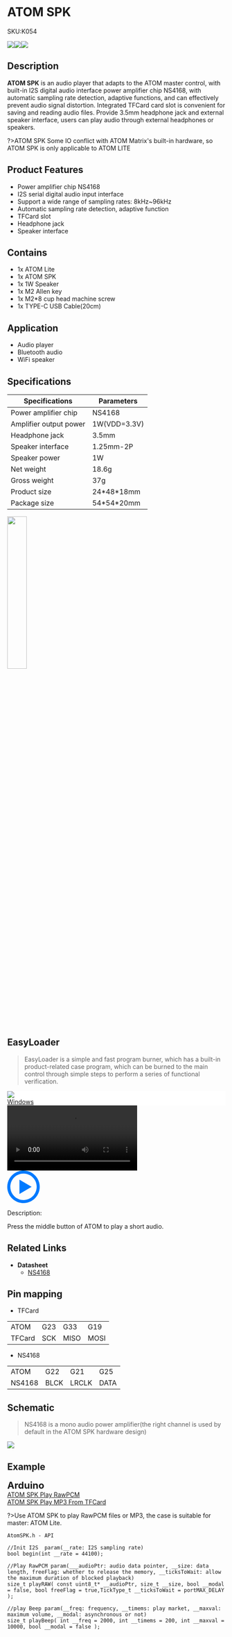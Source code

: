 # ATOM SPK

<el-tag effect="plain">SKU:K054</el-talg>

<div class="product_pic"><img src="assets/img/product_pics/atom_base/atom_spk/atom_spk_01.webp"><img src="assets/img/product_pics/atom_base/atom_spk/atom_spk_02.webp"><img src="assets/img/product_pics/atom_base/atom_spk/atom_spk_03.webp"></div>

## Description

**ATOM SPK** is an audio player that adapts to the ATOM master control, with built-in I2S digital audio interface power amplifier chip NS4168, with automatic sampling rate detection, adaptive functions, and can effectively prevent audio signal distortion. Integrated TFCard card slot is convenient for saving and reading audio files. Provide 3.5mm headphone jack and external speaker interface, users can play audio through external headphones or speakers.

?>ATOM SPK Some IO conflict with ATOM Matrix's built-in hardware, so ATOM SPK is only applicable to ATOM LITE

## Product Features

- Power amplifier chip NS4168
- I2S serial digital audio input interface
- Support a wide range of sampling rates: 8kHz~96kHz
- Automatic sampling rate detection, adaptive function
- TFCard slot
- Headphone jack
- Speaker interface

## Contains

- 1x ATOM Lite
- 1x ATOM SPK
- 1x 1W Speaker
- 1x M2 Allen key
- 1x M2*8 cup head machine screw
- 1x TYPE-C USB Cable(20cm)

## Application

- Audio player
-  Bluetooth audio
- WiFi speaker

## Specifications

<table class="table-1">
    <thead>
    <tr>
        <th>Specifications</th>
        <th>Parameters</th>
    </tr>
    </thead>
    <tbody>
        <tr>
            <td>Power amplifier chip</td>
            <td>NS4168</td>
        </tr>
        <tr>
            <td>Amplifier output power</td>
            <td>1W(VDD=3.3V)</td>
        </tr>
        <tr>
            <td>Headphone jack</td>
            <td>3.5mm</td>
        </tr>
        <tr>
            <td>Speaker interface</td>
            <td>1.25mm-2P</td>
        </tr>
        <tr>
            <td>Speaker power</td>
            <td>1W</td>
        </tr>
        <tr>
            <td>Net weight</td>
            <td>18.6g</td>
        </tr>
        <tr>
            <td>Gross weight</td>
            <td>37g</td>
        </tr>
        <tr>
            <td>Product size</td>
            <td>24*48*18mm</td>
        </tr>
        <tr>
            <td>Package size</td>
            <td>54*54*20mm</td>
        </tr>
     </tbody>
</table>

<img src="assets/img/product_pics/atom_base/atom_spk/atom_spk_04.webp" width="30%">

## EasyLoader

>EasyLoader is a simple and fast program burner, which has a built-in product-related case program, which can be burned to the main control through simple steps to perform a series of functional verification.

<div class="easyloader-box">
    <div style="background-color:white;">
        <div><img src="https://m5stack.oss-cn-shenzhen.aliyuncs.com/image/easyloader_intro.webp"></div>
        <div class="easyloader-btn">
            <a href="https://m5stack.oss-cn-shenzhen.aliyuncs.com/EasyLoader/Windows/ATOM_BASE/EasyLoader_Atom_SPK.exe">Windows</a>
        </div>
    </div>
    <div>
        <video id="example_video" controls>
            <source src="https://m5stack.oss-cn-shenzhen.aliyuncs.com/video/Product_example_video/AtomBase/ATOM_SPK_VIDEO.mp4" type="video/mp4">
        </video>
        <div class="easyloader-mask">
        <a>
            <svg id="play-btn" t="1583228776634" class="icon" viewBox="0 0 1024 1024" version="1.1" xmlns="http://www.w3.org/2000/svg" p-id="4152" width="75" height="75"><path d="M512 0C229.216 0 0 229.216 0 512s229.216 512 512 512 512-229.216 512-512S794.784 0 512 0z m0 928C282.24 928 96 741.76 96 512S282.24 96 512 96s416 186.24 416 416-186.24 416-416 416zM384 288l384 224-384 224z" p-id="4153" fill="#007aff"></path></svg></a>
            <p>Description:</p>
            <p>Press the middle button of ATOM to play a short audio.</p>
        </div>
    </div>
</div>


## Related Links

- **Datasheet**
    - [NS4168](https://m5stack.oss-cn-shenzhen.aliyuncs.com/resource/docs/datasheet/core/NS4168_CN_datasheet.pdf)

## Pin mapping

- TFCard

<table>
 <tr><td>ATOM</td><td>G23</td><td>G33</td><td>G19</td></tr>
 <tr><td>TFCard</td><td>SCK</td><td>MISO</td><td>MOSI</td></tr>
</table>

- NS4168

<table>
 <tr><td>ATOM</td><td>G22</td><td>G21</td><td>G25</td></tr>
 <tr><td>NS4168</td><td>BLCK</td><td>LRCLK</td><td>DATA</td></tr>
</table>


## Schematic

>NS4168 is a mono audio power amplifier(the right channel is used by default in the ATOM SPK hardware design)

<img src="assets/img/product_pics/atom_base/atom_spk/atom_spk_sch.webp">

## Example

<el-card class="box-card" style="margin-bottom:20px">
   <div slot="header" class="clearfix">
   <span style="font-size: 22px; font-weight: bold;">Arduino</span>
   <i class="el-icon-s-management" style="float: right;"></i>
   </div>
   <div class="box-card-item">
   <a href='https://github.com/m5stack/M5Atom/tree/master/examples/ATOM_BASE/ATOM_SPK/PlayRawPCM'><el-tag>ATOM SPK Play RawPCM</el-tag></a>
   </div>
   <div class="box-card-item">
   <a href='https://github.com/m5stack/M5Atom/tree/master/examples/ATOM_BASE/ATOM_SPK/PlayMP3FromSD'><el-tag>ATOM SPK Play MP3 From TFCard</el-tag></a>
   </div>
</el-card>

?>Use ATOM SPK to play RawPCM files or MP3, the case is suitable for master: ATOM Lite.

```clike
AtomSPK.h - API

//Init I2S  param(__rate: I2S sampling rate)
bool begin(int __rate = 44100);

//Play RawPCM param(___audioPtr: audio data pointer, __size: data length, freeFlag: whether to release the memory, __ticksToWait: allow the maximum duration of blocked playback)
size_t playRAW( const uint8_t* __audioPtr, size_t __size, bool __modal = false, bool freeFlag = true,TickType_t __ticksToWait = portMAX_DELAY );

//play Beep param(__freq: frequency, __timems: play market, __maxval: maximum volume, __modal: asynchronous or not)
size_t playBeep( int __freq = 2000, int __timems = 200, int __maxval = 10000, bool __modal = false );

```

<script>

   var purchase_link = 'https://m5stack.com/products/atom-speaker-kit-ns4168';

   anchor_search(purchase_link);
   scrollFunc();

</script>
